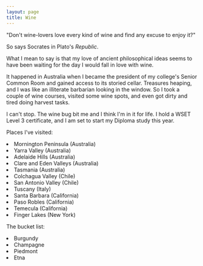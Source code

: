 ```yaml
---
layout: page
title: Wine
---
```


"Don't wine-lovers love every kind of wine and find any excuse to enjoy it?"

So says Socrates in Plato's <i>Republic</i>.

What I mean to say is that my love of ancient philosophical ideas seems to have been waiting for the day I would fall in love with wine.

It happened in Australia when I became the president of my college's Senior Common Room and gained access to its storied cellar. Treasures heaping, and I was like an illiterate barbarian looking in the window. So I took a couple of wine courses, visited some wine spots, and even got dirty and tired doing harvest tasks. 

I can't stop. The wine bug bit me and I think I'm in it for life. I hold a WSET Level 3 certificate, and I am set to start my Diploma study this year.

Places I've visited:

  <li>Mornington Peninsula (Australia)</li> 
  <li>Yarra Valley (Australia) </li>
  <li>Adelaide Hills (Australia) </li>
  <li>Clare and Eden Valleys (Australia)</li> 
  <li>Tasmania (Australia)</li>
  <li>Colchagua Valley (Chile)</li>
  <li>San Antonio Valley (Chile)</li>
  <li>Tuscany (Italy)</li>
  <li>Santa Barbara (California)</li>
  <li>Paso Robles (California)</li>
  <li>Temecula (California)</li>
  <li>Finger Lakes (New York)</li>


The bucket list:

  <li>Burgundy</li>
  <li>Champagne</li>
  <li>Piedmont</li>
  <li>Etna</li>

